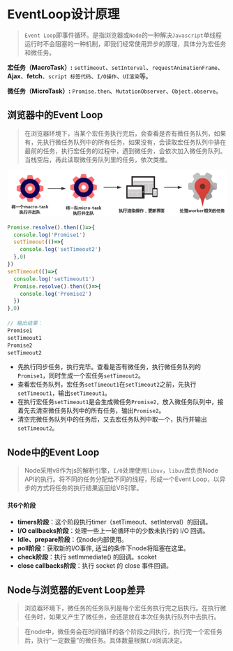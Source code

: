 # EventLoop设计原理

> `Event Loop`即事件循环。是指浏览器或`Node`的一种解决`Javascript`单线程运行时不会阻塞的一种机制，即我们经常使用异步的原理，具体分为宏任务和微任务。



**宏任务（MacroTask）:**  `setTimeout`、`setInterval`、`requestAnimationFrame`、**Ajax**、**fetch**、`script 标签代码`、`I/O操作`、`UI渲染`等。

**微任务（MicroTask）:**  `Promise.then`、`MutationObserver`、`Object.observe`。



## 浏览器中的Event Loop

> 在浏览器环境下，当某个宏任务执行完后，会查看是否有微任务队列，如果有，先执行微任务队列中的所有任务，如果没有，会读取宏任务队列中排在最前的任务，执行宏任务的过程中，遇到微任务，会依次加入微任务队列。当栈空后，再此读取微任务队列里的任务，依次类推。



<img src="../img/浏览器事件循环.png" alt="浏览器事件循环"  />





````typescript
Promise.resolve().then(()=>{
  console.log('Promise1')
  setTimeout(()=>{
    console.log('setTimeout2')
  },0)
})
setTimeout(()=>{
  console.log('setTimeout1')
  Promise.resolve().then(()=>{
    console.log('Promise2')
  })
},0)

// 输出结果：
Promise1
setTimeout1
Promise2
setTimeout2
````

- ​	先执行同步任务，执行完毕。查看是否有微任务，执行微任务队列的`Promise1`，同时生成一个宏任务`setTimeout2`。
- 查看宏任务队列，宏任务`setTimeout1`在`setTimeout2`之前，先执行`setTimeout1`，输出`setTimeout1`。
- 在执行宏任务`setTimeout1`是会生成微任务`Promise2`，放入微任务队列中，接着先去清空微任务队列中的所有任务，输出`Promise2`。
- 清空完微任务队列中的任务后，又去宏任务队列中取一个，执行并输出`setTimeout2`。



## Node中的Event Loop

> Node采用v8作为js的解析引擎，`I/0`处理使用`libuv`，`libuv`库负责Node API的执行。将不同的任务分配给不同的线程，形成一个Event Loop，以异步的方式将任务的执行结果返回给V8引擎。

[^libuv]: 基于I/O事件驱动的跨平台抽象层，封装不同操作系统的底层特性，对外提供统一的API，包含事件循环机制



#### 共6个阶段

- **timers阶段**：这个阶段执行timer（setTimeout、setInterval）的回调。
- **I/O callbacks阶段**：处理一些上一轮循环中的少数未执行的 I/O 回调。
- **Idle、prepare阶段**：仅node内部使用。
- **poll阶段**：获取新的I/O事件, 适当的条件下node将阻塞在这里。
- **check阶段**：执行 setImmediate() 的回调。scoket
- **close callbacks阶段**：执行 socket 的 close 事件回调。



## Node与浏览器的Event Loop差异

> 浏览器环境下，微任务的任务队列是每个宏任务执行完之后执行。在执行微任务时，如果又产生了微任务，会还是放在本次任务执行队列中去执行。

> 在node中，微任务会在时间循环的各个阶段之间执行，执行完一个宏任务后，执行“一定数量”的微任务。具体数量根据`I/O`回调决定。